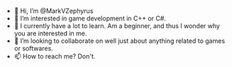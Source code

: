 - 👋 Hi, I’m @MarkVZephyrus
- 👀 I’m interested in game development in C++ or C#.
- 🌱 I currently have a lot to learn. Am a beginner, and thus I wonder why you are interested in me.
- 💞️ I’m looking to collaborate on well just about anything related to games or softwares. 
- 📫 How to reach me? Don't.

<!---
MarkVZephyrus/MarkVZephyrus is a ✨ special ✨ repository because its `README.md` (this file) appears on your GitHub profile.
You can click the Preview link to take a look at your changes.
--->
